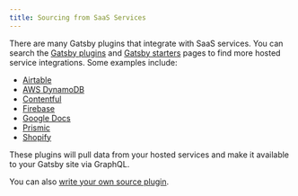 ```yaml
---
title: Sourcing from SaaS Services
---
```


There are many Gatsby plugins that integrate with SaaS services. You can search the [Gatsby plugins](https://www.gatsbyjs.org/plugins/) and [Gatsby starters](https://www.gatsbyjs.org/starters/) pages to find more hosted service integrations. Some examples include:

- [Airtable](/packages/gatsby-source-airtable)
- [AWS DynamoDB](/packages/gatsby-source-dynamodb)
- [Contentful](/packages/gatsby-source-contentful/)
- [Firebase](/packages/gatsby-source-firebase)
- [Google Docs](/packages/gatsby-source-google-docs)
- [Prismic](/packages/gatsby-source-prismic-graphql)
- [Shopify](/packages/gatsby-source-shopify)

These plugins will pull data from your hosted services and make it available to your Gatsby site via GraphQL.

You can also [write your own source plugin](/docs/creating-a-source-plugin/).

